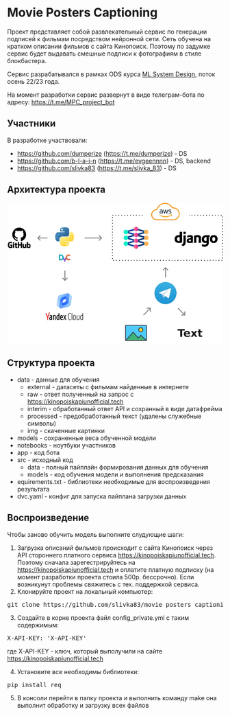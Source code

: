 <h1>Movie Posters Captioning</h1>

Проект представляет собой развлекательный сервис по генерации подписей к фильмам посредством нейронной сети. Сеть обучена на кратком описании фильмов с сайта Кинопоиск. Поэтому по задумке сервис будет выдавать смешные подписи к фотографиям в стиле блокбастера.

Сервис разрабатывался в рамках ODS курса [ML System Design](https://ods.ai/tracks/ml-system-design-22), поток осень 22/23 года.

На момент разработки сервис развернут в виде телеграм-бота по адресу: https://t.me/MPC_project_bot

<h2>Участники</h2>

В разработке участвовали:
- https://github.com/dumperize (https://t.me/dumperize) - DS
- https://github.com/b-l-a-i-n (https://t.me/evgeennnn) - DS, backend
- https://github.com/slivka83 (https://t.me/slivka_83) - DS

<h2>Архитектура проекта</h2>

![Архитектура проекта](arch.jpg "Архитектура проекта")

<h2>Структура проекта</h2>

- data - данные для обучения
  - external - датасеты с фильмам найденные в интернете
  - raw - ответ полученный на запрос с https://kinopoiskapiunofficial.tech
  - interim - обработанный ответ API и сохранный в виде датафрейма
  - processed - предобработанный текст (удалены служебные символы)
  - img - скаченные картинки
- models - сохраненные веса обученной модели
- notebooks - ноутбуки участников
- app - код бота
- src - исходный код
  - data - полный пайплайн формирования данных для обучения
  - models - код обучения модели и выполнения предсказания
- equirements.txt - библиотеки необходимые для воспроизведения результата
- dvc.yaml - конфиг для запуска пайплана загрузки данных

<h2>Воспроизведение</h2>

Чтобы заново обучить модель выполните слудующие шаги:
1. Загрузка описаний фильмов происходит с сайта Кинопоиск через API стороннего платного сервиса https://kinopoiskapiunofficial.tech. Поэтому сначала зарегестрируйтесь на https://kinopoiskapiunofficial.tech и оплатите платную подписку (на момент разработки проекта стоила 500р. бессрочно). Если возникунут проблемы свяжитесь с тех. поддержкой сервиса.
2. Клонируйте проект на локальный компьютер:
<pre>git clone https://github.com/slivka83/movie_posters_captioning.git</pre>
3. Создайте в корне проекта файл config_private.yml с таким содержимым:
<pre>X-API-KEY: 'X-API-KEY'</pre>
где X-API-KEY - ключ, который выполучили на сайте https://kinopoiskapiunofficial.tech

4. Установите все необходимы библиотеки:
<pre>pip install req</pre>
5. В консоли перейти в папку проекта и выполнить команду
make
она выполнит обработку и загрузку всех файлов